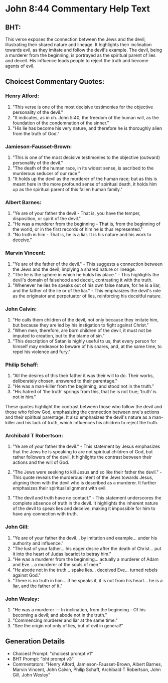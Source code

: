 # John 8:44 Commentary Help Text

## BHT:
This verse exposes the connection between the Jews and the devil, illustrating their shared nature and lineage. It highlights their inclination towards evil, as they imitate and follow the devil's example. The devil, being a murderer from the beginning, is portrayed as the spiritual parent of lies and deceit. His influence leads people to reject the truth and become agents of evil.

## Choicest Commentary Quotes:
### Henry Alford:
1. "This verse is one of the most decisive testimonies for the objective personality of the devil."
2. "It indicates, as in ch. John 5:40, the freedom of the human will, as the foundation of the condemnation of the sinner."
3. "His lie has become his very nature, and therefore he is thoroughly alien from the truth of God."

### Jamieson-Fausset-Brown:
1. "This is one of the most decisive testimonies to the objective (outward) personality of the devil."
2. "The death of the human race, in its widest sense, is ascribed to the murderous seducer of our race."
3. "It holds up the devil as the murderer of the human race; but as this is meant here in the more profound sense of spiritual death, it holds him up as the spiritual parent of this fallen human family."

### Albert Barnes:
1. "Ye are of your father the devil - That is, you have the temper, disposition, or spirit of the devil."
2. "He was a murderer from the beginning - That is, from the beginning of the world, or in the first records of him he is thus represented."
3. "No truth in him - That is, he is a liar. It is his nature and his work to deceive."

### Marvin Vincent:
1. "Ye are of the father of the devil." - This suggests a connection between the Jews and the devil, implying a shared nature or lineage.
2. "The lie is the sphere in which he holds his place." - This highlights the devil's domain of falsehood and deceit, contrasting it with the truth.
3. "Whenever he lies he speaks out of his own false nature, for he is a liar, and the father of the lie or of the liar." - This emphasizes the devil's role as the originator and perpetuator of lies, reinforcing his deceitful nature.

### John Calvin:
1. "He calls them children of the devil, not only because they imitate him, but because they are led by his instigation to fight against Christ."
2. "When men, therefore, are born children of the devil, it must not be imputed to creation, but to the blame of sin."
3. "This description of Satan is highly useful to us, that every person for himself may endeavor to beware of his snares, and, at the same time, to repel his violence and fury."

### Philip Schaff:
1. "All the desires of this their father it was their will to do. Their works, deliberately chosen, answered to their parentage."
2. "He was a man-killer from the beginning, and stood not in the truth."
3. "His hatred of ‘the truth’ springs from this, that he is not true; ‘truth’ is not in him."

These quotes highlight the contrast between those who follow the devil and those who follow God, emphasizing the connection between one's actions and their spiritual parentage. It also emphasizes the devil's nature as a man-killer and his lack of truth, which influences his children to reject the truth.

### Archibald T Robertson:
1. "Ye are of your father the devil." - This statement by Jesus emphasizes that the Jews he is speaking to are not spiritual children of God, but rather followers of the devil. It highlights the contrast between their actions and the will of God.

2. "The Jews were seeking to kill Jesus and so like their father the devil." - This quote reveals the murderous intent of the Jews towards Jesus, aligning them with the devil who is described as a murderer. It further emphasizes their spiritual alignment with evil.

3. "The devil and truth have no contact." - This statement underscores the complete absence of truth in the devil. It highlights the inherent nature of the devil to speak lies and deceive, making it impossible for him to have any connection with truth.

### John Gill:
1. "Ye are of your father the devil... by imitation and example... under his authority and influence." 
2. "The lust of your father... his eager desire after the death of Christ... put it into the heart of Judas Iscariot to betray him."
3. "He was a murderer from the beginning... actually a murderer of Adam and Eve... a murderer of the souls of men."
4. "He abode not in the truth... spake lies... deceived Eve... turned rebels against God."
5. "There is no truth in him... if he speaks it, it is not from his heart... he is a liar, and the father of it."

### John Wesley:
1. "He was a murderer — In inclination, from the beginning - Of his becoming a devil; and abode not in the truth." 
2. "Commencing murderer and liar at the same time."
3. "See the origin not only of lies, but of evil in general!"


## Generation Details
- Choicest Prompt: "choicest prompt v1"
- BHT Prompt: "bht prompt v3"
- Commentators: "Henry Alford, Jamieson-Fausset-Brown, Albert Barnes, Marvin Vincent, John Calvin, Philip Schaff, Archibald T Robertson, John Gill, John Wesley"
